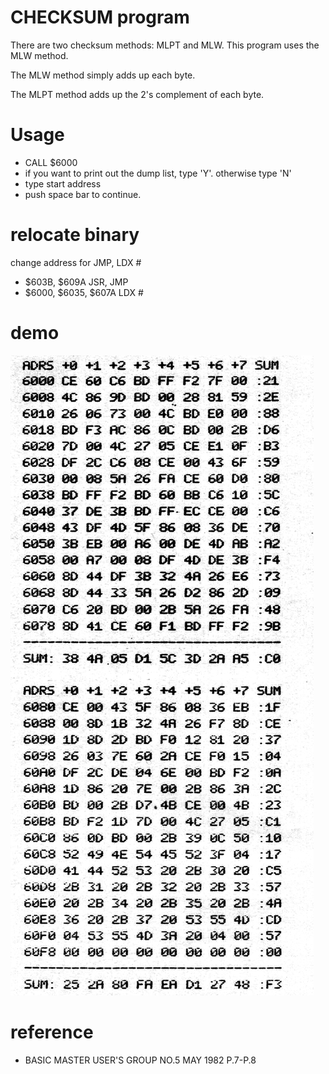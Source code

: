# CHECKSUM program

There are two checksum methods: MLPT and MLW.
This program uses the MLW method.

The MLW method simply adds up each byte.

The MLPT method adds up the 2's complement of each byte.

# Usage

- CALL $6000
- if you want to print out the dump list, type 'Y'. otherwise type 'N'
- type start address
- push space bar to continue.

# relocate binary

change address for JMP, LDX #

- $603B, $609A			JSR, JMP
- $6000, $6035, $607A	LDX #

# demo

![checksum-dump.png](./checksum-dump.png)


# reference

- BASIC MASTER USER'S GROUP NO.5 MAY 1982 P.7-P.8
	
